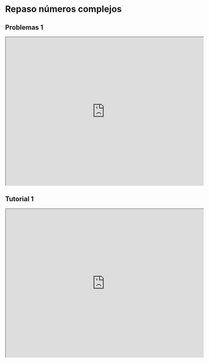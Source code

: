 # Repaso números complejos

## Problemas 1

<iframe src="https://drive.google.com/file/d/1krggIME4WHfg-aJMmMNrE2EpzVj4cKaT/preview" width="640" height="480" allow="autoplay"></iframe>

## Tutorial 1

<iframe src="https://drive.google.com/file/d/1Ub-yPDtR1nWycyvWop37QLUUWwRWk5qk/preview" width="640" height="480" allow="autoplay"></iframe>
